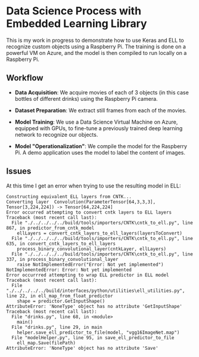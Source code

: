 # Data Science Process with Embedded Learning Library

This is my work in progress to demonstrate how to use Keras and ELL to recognize custom objects using a Raspberry Pi. The training is done on a powerful VM on Azure, and the model is then compiled to run locally on a Raspberry Pi.

## Workflow

* __Data Acquisition__: We acquire movies of each of 3 objects (in this case bottles of different drinks) using the Raspberry Pi camera.

* __Dataset Preparation__: We extract still frames from each of the movies.

* __Model Training__: We use a Data Science Virtual Machine on Azure, equipped with GPUs, to fine-tune a previously trained deep learning network to recognize our objects.

* __Model "Operationalization"__: We compile the model for the Raspberry Pi. A demo application uses the model to label the content of images.

## Issues

At this time I get an error when trying to use the resulting model in ELL:

```
Constructing equivalent ELL layers from CNTK...
Converting layer  Convolution(ParameterTensor[64,3,3,3], Tensor[3,224,224]) -> Tensor[64,224,224]
Error occurred attempting to convert cntk layers to ELL layers
Traceback (most recent call last):
  File "./../../../../build/tools/importers/CNTK\cntk_to_ell.py", line 867, in predictor_from_cntk_model
    ellLayers = convert_cntk_layers_to_ell_layers(layersToConvert)
  File "./../../../../build/tools/importers/CNTK\cntk_to_ell.py", line 635, in convert_cntk_layers_to_ell_layers
    process_binary_convolutional_layer(cntkLayer, ellLayers)
  File "./../../../../build/tools/importers/CNTK\cntk_to_ell.py", line 337, in process_binary_convolutional_layer
    raise NotImplementedError("Error: Not yet implemented")
NotImplementedError: Error: Not yet implemented
Error occurrred attempting to wrap ELL predictor in ELL model
Traceback (most recent call last):
  File "./../../../../build/interfaces/python/utilities\ell_utilities.py", line 22, in ell_map_from_float_predictor
    shape = predictor.GetInputShape()
AttributeError: 'NoneType' object has no attribute 'GetInputShape'
Traceback (most recent call last):
  File "drinks.py", line 68, in <module>
    main()
  File "drinks.py", line 29, in main
    helper.save_ell_predictor_to_file(model, "vgg16ImageNet.map")
  File "modelHelper.py", line 95, in save_ell_predictor_to_file
    ell_map.Save(filePath)
AttributeError: 'NoneType' object has no attribute 'Save'
```
